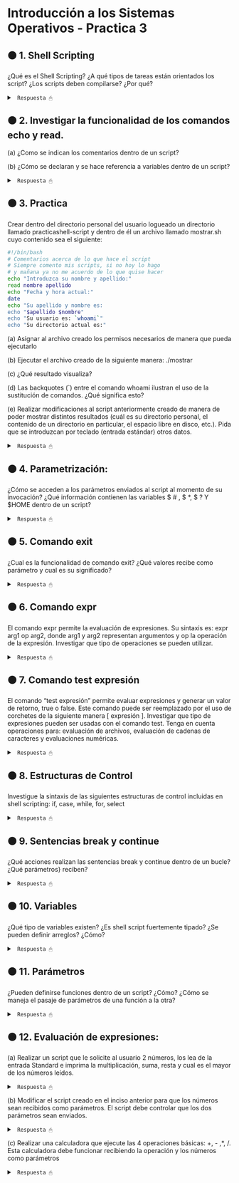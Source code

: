 # Introducción a los Sistemas Operativos - Practica 3

## 🟠 1. Shell Scripting

¿Qué es el Shell Scripting? ¿A qué tipos de tareas están orientados los script? ¿Los scripts deben compilarse? ¿Por qué?

<details><summary> <code> Respuesta 🖱 </code></summary><br>

El Shell Scripting es la escritura de secuencias de comandos (scripts) para ser interpretadas por el shell, que es la interfaz entre el usuario y el sistema operativo en entornos Unix o Linux. El shell permite la ejecución de comandos directamente en el sistema operativo, automatizando tareas repetitivas o complejas.

Los scripts están orientados a automatizar tareas del sistema, como:

* Manejo de archivos (crear, mover, borrar).

* Administración de procesos y recursos.

* Realización de copias de seguridad.

* Configuración del sistema.

* Automatización de despliegues.

* Ejecución de procesos en secuencia (pipelines).

Los scripts no necesitan compilarse, ya que son interpretados en tiempo de ejecución por el shell. A diferencia de los lenguajes compilados que requieren una etapa previa de compilación para convertir el código a binario, los scripts se ejecutan línea por línea. Esto facilita su uso para tareas rápidas y hace que sean más flexibles a la hora de modificarse.

</details>

## 🟠 2. Investigar la funcionalidad de los comandos echo y read.

(a) ¿Como se indican los comentarios dentro de un script?

(b) ¿Cómo se declaran y se hace referencia a variables dentro de un script?

<details><summary> <code> Respuesta 🖱 </code></summary><br>

* echo: Se usa para imprimir texto o variables en la salida estándar (normalmente, la pantalla). Ejemplo:

```sh
echo "Hola, Mundo"
```

* read: Se usa para leer la entrada del usuario. Ejemplo:

```sh
read nombre
echo "Tu nombre es $nombre"
```

---------------------

**(a)** En los scripts de shell, los comentarios se indican con el carácter #. Todo lo que sigue en la línea después de este símbolo será ignorado por el intérprete.

```sh
# Esto es un comentario
```

---------------------

**(b)** Las variables se declaran simplemente asignándoles un valor sin necesidad de un tipo de datos explícito.

```sh
nombre="Juan"
```

Se hace referencia a las variables anteponiendo el signo $ al nombre de la variable.

```sh
echo "Hola, $nombre"
```

</details>

## 🟠 3. Practica

Crear dentro del directorio personal del usuario logueado un directorio llamado practicashell-script y dentro de él un archivo llamado mostrar.sh cuyo contenido sea el siguiente:

```sh
#!/bin/bash
# Comentarios acerca de lo que hace el script
# Siempre comento mis scripts, si no hoy lo hago
# y mañana ya no me acuerdo de lo que quise hacer
echo "Introduzca su nombre y apellido:"
read nombre apellido
echo "Fecha y hora actual:"
date
echo "Su apellido y nombre es:
echo "$apellido $nombre"
echo "Su usuario es: `whoami`"
echo "Su directorio actual es:"
```

(a) Asignar al archivo creado los permisos necesarios de manera que pueda ejecutarlo

(b) Ejecutar el archivo creado de la siguiente manera: ./mostrar

(c) ¿Qué resultado visualiza?

(d) Las backquotes (`) entre el comando whoami ilustran el uso de la sustitución de comandos. ¿Qué significa esto?

(e) Realizar modificaciones al script anteriormente creado de manera de poder mostrar distintos resultados (cuál es su directorio personal, el contenido de un directorio en particular, el espacio libre en disco, etc.). Pida que se introduzcan por teclado (entrada estándar) otros datos.

<details><summary> <code> Respuesta 🖱 </code></summary><br>

Crear el directorio y archivo con el script (seguir estos pasos en la terminal):

1. Crear el directorio practicashell-script dentro de tu directorio personal:

```sh
mkdir ~/practicashell-script
```

2. Crear el archivo mostrar.sh dentro de ese directorio:

```sh
touch ~/practicashell-script/mostrar.sh
```

3. Editar el archivo mostrar.sh con el contenido proporcionado usando un editor de texto como nano o vi:

```sh
nano ~/practicashell-script/mostrar.sh
```

4. Dentro del archivo, escribe el siguiente contenido:

```sh
#!/bin/bash
# Este script solicita nombre y apellido, y muestra información del sistema
echo "Introduzca su nombre y apellido:"
read nombre apellido
echo "Fecha y hora actual:"
date
echo "Su apellido y nombre es:"
echo "$apellido $nombre"
echo "Su usuario es: `whoami`"
echo "Su directorio actual es: `pwd`"
```

4. Guardar y salir del editor (Ctrl + X, luego Y y Enter en nano).

---------------------

**(a)** Para hacer el archivo ejecutable, asigna los permisos de ejecución con el comando chmod:

```sh
chmod +x ~/practicashell-script/mostrar.sh
```

---------------------

**(b)** Ejecutar el archivo creado con el siguiente comando:

```sh
./practicashell-script/mostrar.sh
```

---------------------

**(c)** Al ejecutar el script, el resultado esperado sería similar a:

```sh
Introduzca su nombre y apellido:
[Input del usuario: Marianela Rojas]

Fecha y hora actual:
Tue Sep 25 10:45:23 UTC 2024

Su apellido y nombre es:
Rojas Marianela

Su usuario es: marimari

Su directorio actual es: /home/marimari
```

---------------------

**(d)** Las backticks (`) permiten ejecutar un comando dentro de otro comando o en una variable y utilizar el resultado de dicho comando. En el ejemplo:

```sh
echo "Su usuario es: `whoami`"
```

El comando whoami se ejecuta, y su salida (el nombre de usuario del sistema) se inserta en la línea donde aparece. En otras palabras, el resultado del comando whoami reemplaza el texto dentro de los backticks.

---------------------

**(e)** Modificar el script para que, además de los datos anteriores, muestre el directorio personal, el contenido de un directorio en particular, y el espacio libre en disco. Además, voy a pedir otros datos por teclado.

```sh
#!/bin/bash
# Este script solicita información y muestra detalles del sistema
echo "Introduzca su nombre y apellido:"
read nombre apellido

# Le pedimos al usuario que introduzca un directorio para listar su contenido.
echo "Introduzca su directorio a listar (ejemplo: /home):"
read directorio

echo "Fecha y hora actual:"
date

echo "Su apellido y nombre es:"
echo "$apellido $nombre"

echo "Su usuario es: `whoami`"
echo "Su directorio actual es: `pwd`"
echo "Su directorio personal es: $HOME"
echo "El contenido del directorio $directorio es:"
# Muestra el contenido del directorio proporcionado por el usuario.
ls "$directorio"

# Muestra el espacio libre en el sistema de archivos.
echo "Espacio libre en disco:"
df -h
```

</details>

## 🟠 4. Parametrización: 

¿Cómo se acceden a los parámetros enviados al script al momento de su invocación? ¿Qué información contienen las variables  $ \# , $ *, $ ? Y $HOME dentro de un script?

<details><summary> <code> Respuesta 🖱 </code></summary><br>

En shell scripting, es posible pasar parámetros al script al momento de invocarlo desde la línea de comandos. Estos parámetros se acceden utilizando las siguientes variables especiales:

* $1, $2, ..., $n: Representan los parámetros posicionales que se pasan al script. $1 es el primer parámetro, $2 es el segundo, y así sucesivamente. Por ejemplo:

```sh
#!/bin/bash
echo "El primer parámetro es: $1"
echo "El segundo parámetro es: $2"
```

Si ejecuto ./script.sh hola mundo, la salida será:

```sh
El primer parámetro es: hola
El segundo parámetro es: mundo
```

Variables especiales en los scripts:

* $#: Contiene el número total de parámetros pasados al script. Ejemplo:

```sh
echo "Número de parámetros: $#"
```

Si ejecutas ./script.sh hola mundo, la salida será:

```sh
Número de parámetros: 2
```

* $*: Contiene todos los parámetros pasados al script como una sola cadena, separados por espacios.

Ejemplo:

```sh
echo "Todos los parámetros: $*"
```

Si ejecutas ./script.sh hola mundo, la salida será:

```sh
Todos los parámetros: hola mundo
```

* $?: Almacena el valor de retorno del último comando ejecutado. Un valor de 0 indica que el comando anterior se ejecutó correctamente; cualquier otro valor indica un error. Ejemplo:

```sh
ls /home
echo "El código de salida del último comando es: $?"
```

* $HOME: Contiene la ruta del directorio personal del usuario que ejecuta el script. Es una variable de entorno predefinida. Ejemplo:

```sh
echo "El directorio personal del usuario es: $HOME"
```
---------------------

</details>

## 🟠 5. Comando exit

¿Cual es la funcionalidad de comando exit? ¿Qué valores recibe como parámetro y cual es su significado?

<details><summary> <code> Respuesta 🖱 </code></summary><br>

El comando exit se utiliza para finalizar la ejecución de un script o un proceso en shell. Este comando puede recibir un valor de código de salida (un número), que indica el estado de la terminación del script.

Valores que recibe como parámetro y su significado:

* exit 0: Indica una salida exitosa. El valor 0 significa que el script o proceso ha terminado correctamente.

* exit N: Donde N es cualquier número distinto de 0, indica que el script terminó con un error o fallo. Los valores de error típicos pueden ser:

1: Error general.

2: Uso incorrecto de comandos.

Otros valores pueden depender del script o del sistema operativo.

Ejemplo:

```sh
#!/bin/bash
if [ "$1" == "" ]; then
  echo "No se ha proporcionado un parámetro"
  exit 1  # Salida con código de error
else
  echo "Parámetro recibido: $1"
  exit 0  # Salida exitosa
fi
```

En este ejemplo, si no se pasa un parámetro al script, termina con un código de error 1. Si recibe un parámetro, termina correctamente con exit 0.

---------------------

</details>

## 🟠 6. Comando expr

El comando expr permite la evaluación de expresiones. Su sintaxis es: expr arg1 op arg2, donde arg1 y arg2 representan argumentos y op la operación de la expresión. Investigar que tipo de operaciones se pueden utilizar.

<details><summary> <code> Respuesta 🖱 </code></summary><br>

* Operaciones aritméticas:

```sh
#!/bin/bash

# Suma: +
expr 5 + 3

# Resta: -
expr 5 - 2

# Multiplicación: * (Se debe escapar el asterisco con \ o usar comillas dobles)
expr 5 \* 3

# División: /
expr 10 / 2

# Módulo: % (devuelve el resto de una división)
expr 10 % 3  # Resultado: 1
```

* Operaciones de comparación: estas operaciones comparan dos números y devuelven 1 si la condición es verdadera, y 0 si es falsa.

```sh
#!/bin/bash

# Igual a: =
expr 5 = 5   # Resultado: 1

# No igual a: !=
expr 5 != 3  # Resultado: 1

# Mayor que: >
expr 5 \> 3  # Resultado: 1

# Mayor o igual que: >=
expr 5 \>= 5  # Resultado: 1

#Menor que: <
expr 3 \< 5  # Resultado: 1

# Menor o igual que: <=
expr 3 \<= 5  # Resultado: 1
```

* Operaciones lógicas:

```sh
#!/bin/bash

# AND lógico: &
expr 1 \& 0  # Resultado: 0

# OR lógico: |
expr 1 \| 0  # Resultado: 1
```

* Manipulación de cadenas:

```sh
#!/bin/bash

# Concatenación:
expr "Hello" : '\(.*\)' "World"  # Concatenación simple

# Longitud de una cadena:
expr length "cadena"  # Resultado: 6

# Substracción de parte de una cadena:
expr substr "cadena" 1 3  # Resultado: "cad"
```

* Expresiones regulares: puedes usar expr para hacer coincidencias simples con expresiones regulares.

```sh
#!/bin/bash

# Coincidencia de patrón:
expr "cadena" : 'ca.*'  # Resultado: 6 (si coincide, devuelve el número de caracteres)

# Ejemplo combinado:
expr 5 + 3 \* 2  # Resultado: 11 (multiplicación se evalúa primero)
```

Importante: los operadores de expr deben estar separados por espacios y, en muchos casos, algunos caracteres como *, <, >, &, y | deben ser escapados con \ o rodeados por comillas dobles para evitar que el shell los interprete antes de que expr los procese.

---------------------

</details>

## 🟠 7. Comando test expresión

El comando “test expresión” permite evaluar expresiones y generar un valor de retorno, true o false. Este comando puede ser reemplazado por el uso de corchetes de la siguiente manera [ expresión ]. Investigar que tipo de expresiones pueden ser usadas con el comando test. Tenga en cuenta operaciones para: evaluación de archivos, evaluación de cadenas de caracteres y evaluaciones numéricas.

<details><summary> <code> Respuesta 🖱 </code></summary><br>

El comando test en Linux/Unix permite evaluar expresiones y devuelve un valor de retorno: true (0) si la expresión es cierta o false (1) si es falsa. Además, se puede usar su forma abreviada usando corchetes ([ expresión ]). Este comando es comúnmente utilizado en scripts de shell para realizar comprobaciones sobre archivos, cadenas y números.

Diferentes tipos de evaluaciones que puedes realizar con test.

1. Evaluación de archivos: el comando test permite verificar varias condiciones sobre archivos y directorios. Aquí están las principales opciones:

```sh
# Existe el archivo:
test -e archivo
[ -e archivo ]

# Es un archivo regular:
test -f archivo
[ -f archivo ]

# Es un directorio:
test -d directorio
[ -d directorio ]

# Archivo no está vacío (tiene un tamaño mayor a 0):
test -s archivo
[ -s archivo ]

# Archivo es ejecutable:
test -x archivo
[ -x archivo ]

# Archivo tiene permiso de lectura:
test -r archivo
[ -r archivo ]

# Archivo tiene permiso de escritura:
test -w archivo
[ -w archivo ]

# Archivo especial de bloque (dispositivos como discos):
test -b archivo
[ -b archivo ]

# Archivo especial de carácter (dispositivos como terminales o impresoras):
test -c archivo
[ -c archivo ]

# Archivo es un enlace simbólico:
test -L archivo
[ -L archivo ]
```

2. Evaluación de cadenas de caracteres: se pueden usar expresiones con test o [ ] para evaluar cadenas de texto, como comprobar si están vacías, comparar o comprobar si dos cadenas son iguales.

```sh
# Longitud de cadena mayor a 0 (la cadena no está vacía):
test -n "cadena"
[ -n "cadena" ]

# Longitud de cadena es 0 (la cadena está vacía):
test -z "cadena"
[ -z "cadena" ]

# Cadenas son iguales:
test "cadena1" = "cadena2"
[ "cadena1" = "cadena2" ]

# Cadenas son diferentes:
test "cadena1" != "cadena2"
[ "cadena1" != "cadena2" ]
```

3. Evaluación numérica: el comando test permite comparar números enteros para comprobar condiciones como igualdad, mayor o menor que, entre otros.

```sh
# Igualdad numérica:
test 5 -eq 5
[ 5 -eq 5 ]

# Diferencia numérica:
test 5 -ne 3
[ 5 -ne 3 ]

# Mayor que:
test 5 -gt 3
[ 5 -gt 3 ]

# Menor que:
test 3 -lt 5
[ 3 -lt 5 ]

# Mayor o igual que:
test 5 -ge 5
[ 5 -ge 5 ]

# Menor o igual que:
test 3 -le 5
[ 3 -le 5 ]
```

4. Combinaciones lógicas: puedes combinar varias expresiones con operadores lógicos como AND y OR:

```sh
# AND lógico (ambas condiciones deben ser verdaderas):
test -f archivo1 -a -f archivo2
[ -f archivo1 -a -f archivo2 ]

# OR lógico (una de las condiciones debe ser verdadera):
test -f archivo1 -o -f archivo2
[ -f archivo1 -o -f archivo2 ]

# Ejemplos: 

# 1. Verificar si un archivo existe y es un archivo regular:
if [ -e archivo -a -f archivo ]; then
  echo "El archivo existe y es un archivo regular."
fi

# 2. Comparar dos números:
if [ 5 -gt 3 ]; then
  echo "5 es mayor que 3."
fi

# 3. Verificar si una cadena no está vacía:
if [ -n "$cadena" ]; then
  echo "La cadena no está vacía."
fi
```

Estas evaluaciones son comunes en scripts de shell para verificar condiciones antes de ejecutar comandos o tomar decisiones lógicas.

---------------------

</details>

## 🟠 8. Estructuras de Control

Investigue la sintaxis de las siguientes estructuras de control incluidas en shell scripting: if, case, while, for, select

<details><summary> <code> Respuesta 🖱 </code></summary><br>

1. ***Estructura if:*** evalúa una condición y ejecuta comandos dependiendo de si la condición es verdadera o falsa. Puede incluir else y elif para manejar casos adicionales.

```sh
if [ condición ]; then
    # Bloque de código si la condición es verdadera
elif [ otra_condición ]; then
    # Bloque de código si la otra_condición es verdadera
else
    # Bloque de código si ninguna condición es verdadera
fi
```

Ejemplo:

```sh
#!/bin/bash

num=10

if [ $num -gt 5 ]; then
    echo "El número es mayor que 5"
elif [ $num -eq 5 ]; then
    echo "El número es igual a 5"
else
    echo "El número es menor que 5"
fi
```

2. ***Estructura case***: compara una variable o expresión con varios patrones y ejecuta el bloque de código correspondiente al primer patrón que coincida. Se utiliza para reemplazar múltiples sentencias if-elif.

```sh
case variable in
    patrón1)
        # Bloque de código si variable coincide con patrón1
        ;;
    patrón2)
        # Bloque de código si variable coincide con patrón2
        ;;
    *)
        # Bloque de código si no coincide con ningún patrón
        ;;
esac
```

Ejemplo:

```sh
#!/bin/bash

echo "Ingrese una opción (a, b o c):"
read opcion

case $opcion in
    a)
        echo "Opción A seleccionada"
        ;;
    b)
        echo "Opción B seleccionada"
        ;;
    c)
        echo "Opción C seleccionada"
        ;;
    *)
        echo "Opción no válida"
        ;;
esac
```

3. ***Estructura while***: ejecuta un bloque de código mientras la condición evaluada sea verdadera. Se utiliza para bucles con una condición de repetición.

```sh
while [ condición ]; do
    # Bloque de código a ejecutar mientras la condición sea verdadera
done
```

Ejemplo:

```sh
#!/bin/bash

contador=1

while [ $contador -le 5 ]; do
    echo "Iteración: $contador"
    contador=$((contador + 1))
done
```

4. ***Estructura for***: ejecuta un bloque de código para cada elemento en una lista o un rango de valores. Es muy útil para recorrer listas, arrays o secuencias numéricas.

```sh
for variable in lista; do
    # Bloque de código que se ejecuta por cada elemento de la lista
done
```

Ejemplo (recorriendo una lista de valores):

```sh
#!/bin/bash

for fruta in manzana naranja plátano; do
    echo "Fruta: $fruta"
done
```

Ejemplo (recorriendo un rango de números):

```sh
#!/bin/bash

for i in {1..5}; do
    echo "Número: $i"
done
```

5. ***Estructura select***: se utiliza para crear menús interactivos. Muestra una lista de opciones y permite al usuario seleccionar una de ellas.

```sh
select variable in lista; do
    # Bloque de código que se ejecuta por cada opción seleccionada
done
```

Ejemplo:

```sh
#!/bin/bash

PS3="Seleccione una fruta: "  # Prompt del menú
select fruta in manzana naranja plátano; do
    case $fruta in
        manzana)
            echo "Has seleccionado manzana."
            break
            ;;
        naranja)
            echo "Has seleccionado naranja."
            break
            ;;
        plátano)
            echo "Has seleccionado plátano."
            break
            ;;
        *)
            echo "Opción no válida."
            ;;
    esac
done
```

El prompt PS3 define el texto que se muestra para la entrada del usuario. select permite repetir el menú hasta que se use el comando break.

Estas estructuras de control son fundamentales en Shell Scripting y permiten controlar el flujo de ejecución de los scripts según condiciones, iteraciones y opciones de menú.

---------------------

</details>

## 🟠 9. Sentencias break y continue

¿Qué acciones realizan las sentencias break y continue dentro de un bucle? ¿Qué parámetros} reciben?

<details><summary> <code> Respuesta 🖱 </code></summary><br>

Las sentencias break y continue se utilizan en los bucles para alterar el flujo de ejecución. Aunque ambas modifican el comportamiento del bucle, lo hacen de manera diferente.

* break: Finaliza el bucle actual. Puede recibir un número opcional para salir de varios niveles de bucles anidados.

* continue: Salta la iteración actual del bucle y continúa con la siguiente. Puede recibir un número opcional para continuar desde un bucle específico en el caso de bucles anidados.

---------------------

1. ***Sentencia break***

La sentencia break se utiliza para salir completamente de un bucle, independientemente de si la condición del bucle se ha cumplido o no. Cuando break se ejecuta, el bucle se termina inmediatamente y el control del programa pasa a la siguiente instrucción fuera del bucle.

```sh
#!/bin/bash

# Ejemplo: break
for i in {1..5}; do
    if [ $i -eq 3 ]; then
        break  # Sale del bucle cuando i es igual a 3
    fi
    echo "Iteración: $i"
done
echo "Bucle terminado"

# Salida:
Iteración: 1
Iteración: 2
Bucle terminado
```

Parámetros: en bash, break acepta un parámetro opcional: un número entero positivo que indica de cuántos bucles anidados se debe salir.

break n: Saldrá de los n niveles de bucles anidados.

```sh
#!/bin/bash

# Ejemplo con bucles anidados:
for i in {1..3}; do
    for j in {1..3}; do
        if [ $j -eq 2 ]; then
            break 2  # Sale de ambos bucles (interno y externo)
        fi
        echo "i: $i, j: $j"
    done
done
echo "Bucle terminado"

# Salida:
i: 1, j: 1
Bucle terminado
```
---------------------

2. ***Sentencia continue***

La sentencia continue se utiliza para saltar el resto del código en la iteración actual del bucle y pasar directamente a la siguiente iteración. No termina el bucle, sino que simplemente salta al siguiente ciclo.

```sh
#!/bin/bash

# ejemplo: continue
for i in {1..5}; do
    if [ $i -eq 3 ]; then
        continue  # Salta la iteración cuando i es igual a 3
    fi
    echo "Iteración: $i"
done

#Salida:
Iteración: 1
Iteración: 2
Iteración: 4
Iteración: 5
```

Parámetros: en bash, continue también acepta un parámetro opcional: un número entero positivo que indica de cuántos niveles de bucles anidados se debe continuar.

continue n: Continúa desde el n-ésimo bucle exterior.

```sh
#!/bin/bash

# Ejemplo con bucles anidados:
for i in {1..3}; do
    for j in {1..3}; do
        if [ $j -eq 2 ]; then
            continue 2  # Pasa a la siguiente iteración del bucle externo
        fi
        echo "i: $i, j: $j"
    done
done

# Salida:
i: 1, j: 1
i: 2, j: 1
i: 3, j: 1
```

---------------------

</details>

## 🟠 10. Variables

¿Qué tipo de variables existen? ¿Es shell script fuertemente tipado? ¿Se pueden definir
arreglos? ¿Cómo?

<details><summary> <code> Respuesta 🖱 </code></summary><br>

* ***Tipos de Variables en Shell Script***

En Shell Script, las variables no tienen tipos de datos explícitos como en lenguajes de programación fuertemente tipados (como Java o C). Todas las variables son tratadas como cadenas de texto por defecto, aunque se pueden manipular para que se comporten como números enteros en operaciones aritméticas.

Tipos de variables más comunes:

```sh
#!/bin/bash

# Variables de usuario: Definidas por el usuario en un script o en la terminal. 
# No requieren declaración de tipo.
nombre="Carlos"
edad=25

# Variables de entorno: Variables que están disponibles en todo el entorno del sistema operativo.
# Accesibles por cualquier script o aplicación.
export PATH="/usr/local/bin:$PATH"

# Variables posicionales: Son argumentos que se pasan a un script y se acceden con $1, $2, etc. 
# $0 es el nombre del script.
./mi_script.sh arg1 arg2

# Variables especiales: Variables predefinidas en el shell, como:
$?: Código de retorno del último comando ejecutado.
$$: PID del proceso actual.
$#: Número de argumentos pasados al script.
$@ o $*: Todos los argumentos pasados al script.
```

---------------------

* ***¿Es Shell Script Fuertemente Tipado?***

No, Shell Script no es fuertemente tipado. En Shell Script, no se declara el tipo de las variables, y pueden contener cualquier tipo de dato sin especificar si son números, cadenas de texto, etc. Esto significa que puedes asignar y reasignar distintos tipos de valores a la misma variable sin necesidad de conversión explícita.

```sh
variable="texto"  # La variable es una cadena de texto
variable=123      # Ahora es un número (aunque sigue siendo tratada como cadena)
```

Aunque no es estrictamente tipado, puedes realizar operaciones aritméticas con variables que contienen números utilizando comandos como expr o let, o con la expansión aritmética $(( )).

---------------------

* ***¿Se Pueden Definir Arreglos? ¿Cómo?***

Sí, en Shell Script puedes definir arreglos (arrays). Los arreglos en Bash son unidimensionales y sus elementos se pueden acceder por índices numéricos.

```sh
#!/bin/bash

# Los arreglos en Bash se definen usando paréntesis y los elementos se separan por espacios.
mi_array=(elemento1 elemento2 elemento3)

# Los elementos de un array se acceden utilizando el índice correspondiente (que comienza en 0).
echo ${mi_array[0]}  # Imprime "elemento1"
echo ${mi_array[1]}  # Imprime "elemento2"

# Puedes modificar o añadir elementos a un arreglo asignándolos a un índice específico.
mi_array[3]="elemento4"

# Acceder a todos los elementos del arreglo: usando * o @.
echo ${mi_array[@]}  # Imprime todos los elementos del arreglo
echo ${mi_array[*]}  # También puedo escribirlo así

# Obtener el tamaño del arreglo:
Para obtener la cantidad de elementos en un array, usa el operador especial ${#array[@]}.
echo ${#mi_array[@]}  # Imprime el número de elementos en el arreglo
```

Ejemplo de uso de un array:

```sh
#!/bin/bash

# Definir el arreglo
frutas=("manzana" "naranja" "plátano")

# Acceder a los elementos
echo "Primera fruta: ${frutas[0]}"
echo "Todas las frutas: ${frutas[@]}"

# Añadir una fruta
frutas[3]="uva"

# Mostrar el tamaño del arreglo
echo "Número de frutas: ${#frutas[@]}"
```

---------------------

</details>

## 🟠 11. Parámetros

¿Pueden definirse funciones dentro de un script? ¿Cómo? ¿Cómo se maneja el pasaje de parámetros de una función a la otra?

<details><summary> <code> Respuesta 🖱 </code></summary><br>

En Shell Script se pueden definir funciones dentro de un script. Las funciones permiten encapsular bloques de código reutilizables y organizan mejor el flujo del script. Además, se pueden pasar parámetros a las funciones de manera similar a cómo se pasan argumentos a un script.

1. Definir una Función

```sh
nombre_funcion() {
    # Bloque de código de la función
}

# Como una variante válida:
function nombre_funcion {
    # Bloque de código de la función
}
```

---------------------

2. Llamar a una Función: se puede llamar simplemente usando su nombre:

```sh
nombre_funcion
```

---------------------

3. Pasar Parámetros a una Función: los parámetros se pasan a las funciones de la misma manera que los argumentos de un script. Los valores que se pasan a la función se acceden mediante variables posicionales dentro de la función ($1, $2, ..., $n).

```sh
$1: Primer parámetro
$2: Segundo parámetro
$@ o $*: Todos los parámetros
```

```sh
#!/bin/bash

# Ejemplo de función con parámetros:
mi_funcion() {
    echo "El primer parámetro es: $1"
    echo "El segundo parámetro es: $2"
    echo "Todos los parámetros son: $@"
}

# Llamada a la función con dos parámetros
mi_funcion "Hola" "Mundo"


# Salida:
# -- El primer parámetro es: Hola
# -- El segundo parámetro es: Mundo
# -- Todos los parámetros son: Hola Mundo
```

---------------------

4. Retornar Valores desde una Función: en bash, las funciones no pueden retornar directamente valores como en otros lenguajes de programación. Sin embargo, se puede usar la sentencia return para devolver un código de estado (generalmente entre 0 y 255). Si necesitas devolver un valor complejo, puedes usar variables globales, modificar variables por referencia o imprimir el resultado y capturarlo con command substitution (sustitución de comandos).

```sh
#!/bin/bash

#Ejemplo con return:
mi_funcion() {
    if [ $1 -gt 10 ]; then
        return 0  # Éxito
    else
        return 1  # Error
    fi
}

mi_funcion 15
echo "Código de retorno: $?"  # Captura el código de retorno
```

```sh
#!/bin/bash

# Ejemplo con command substitution para devolver un valor:
sumar() {
    local suma=$(( $1 + $2 ))
    echo $suma  # Imprimir el resultado
}

resultado=$(sumar 5 10)  # Captura el resultado con command substitution
echo "La suma es: $resultado"
```

---------------------

5. Variables Globales y Locales en Funciones: en Shell Script, todas las variables son globales por defecto, lo que significa que cualquier variable definida en una función estará disponible fuera de ella, a menos que se defina como local usando el comando local.

```sh
#!/bin/bash

# Ejemplo de uso de local:
mi_funcion() {
    local variable_local="Esto es local"
    variable_global="Esto es global"
}

mi_funcion
echo $variable_global  # Esto imprime "Esto es global"
echo $variable_local   # Esto no imprimirá nada porque es local a la función
```

---------------------

6. Pasaje de Parámetros de una Función a Otra: una función puede llamar a otra función y pasarle parámetros de la misma forma que un script pasaría argumentos a una función. Los parámetros se transfieren de la misma manera mediante las variables posicionales.

```sh
#!/bin/bash

# Ejemplo de funciones que se llaman entre sí:
funcion_a() {
    echo "Función A, parámetro recibido: $1"
    funcion_b "Mensaje desde función A"
}

funcion_b() {
    echo "Función B, parámetro recibido: $1"
}

# Llamada a la función A
funcion_a "Hola"

# Salida:
Función A, parámetro recibido: Hola
Función B, parámetro recibido: Mensaje desde función A
```

---------------------

</details>

## 🟠 12. Evaluación de expresiones:

(a) Realizar un script que le solicite al usuario 2 números, los lea de la entrada Standard e imprima la multiplicación, suma, resta y cual es el mayor de los números leídos.

<details><summary> <code> Respuesta 🖱 </code></summary><br>

```sh
#!/bin/bash

# Voy a realizar un script que solicite al usuario dos numeros, e imprima multiplicación,
# suma, resta y el mayor de los números leidos

echo "ingrese dos numeros"
read num1 num2

# multiplicacion
mult=$(expr $num1 \* $num2)
echo "multiplicacion => $mult"

# suma
suma=$(expr $num1 + $num2)
echo "suma => $suma"

# resta
resta=$(expr $num1 - $num2)
echo "resta => $resta"

# mayor de ambos
if [$num1 -gt $num2];then
  echo "Mayor numero => $num1"
else
  echo "Mayor numero => $num2"
fi
```
---------------------

</details>

(b) Modificar el script creado en el inciso anterior para que los números sean recibidos como parámetros. El script debe controlar que los dos parámetros sean enviados.

<details><summary> <code> Respuesta 🖱 </code></summary><br>

```sh
#!/bin/bash

# Verificar que se hayan pasado dos parámetros
if [ $# -ne 2 ]; then # si el total de parámetros pasados ($#) no es igual (-ne) a 2
    echo "Error: Debes ingresar exactamente 2 números como parámetros."
    echo "Uso: $0 num1 num2" # esto es para explicar como usar el script (info más abajo)
    exit 1 # error general
fi

# Leer los números desde los parámetros
num1=$1
num2=$2

# multiplicacion
mult=$(expr $num1 \* $num2)
echo "multiplicacion => $mult"

# suma
suma=$(expr $num1 + $num2)
echo "suma => $suma"

# resta
resta=$(expr $num1 - $num2)
echo "resta => $resta"

# mayor de ambos
if [$num1 -gt $num2];then
  echo "Mayor numero => $num1"
else
  echo "Mayor numero => $num2"
fi
```

La linea:

```sh
echo "Uso: $0 num1 num2"
```

Le explica al usuario como usar el script. El <code>$0</code> nos indica el nombre del script. Entonces si por ejemplo, guardo el script como <code>punto12.sh</code> y lo ejecuto mal (por ejemplo, pasandole un sólo parámetro) el script me va a mostrar el siguiente mensaje:

```sh
Error: Debes ingresar exactamente 2 números como parámetros.
Uso: ./punto12.sh num1 num2
```

---------------------

</details>

(c) Realizar una calculadora que ejecute las 4 operaciones básicas: +, - ,*, /. Esta calculadora debe funcionar recibiendo la operación y los números como parámetros

<details><summary> <code> Respuesta 🖱 </code></summary><br>


```sh
#!/bin/bash

# Verificar que se hayan pasado todos los parámetros
if [ $# -ne 3 ]; then # si el total de parámetros pasados ($#) no es igual (-ne) a 3
    echo "Error: Debes ingresar exactamente 2 números y la operación a realizar como parámetros."
    echo "Uso: $0 num1 operacion num2" # esto es para explicar como usar el script (info más abajo)
    exit 1 # error general
fi

# Leer los números desde los parámetros
num1=$1
operacion=$2
num2=$3

case $operacion in
    +)
        # suma
        suma=$(expr $num1 + $num2)
        echo "$num1 $operacion $num2 => $suma"
        ;;
    -)
        # resta
        resta=$(expr $num1 - $num2)
        echo "$num1 $operacion $num2 => $resta"
        ;;
    \*)
        # multiplicacion
        mult=$(expr $num1 \* $num2)
        echo "$num1 $operacion $num2 => $mult"
        ;;
    /)
        # division
        if ($num2  -eq 0);then
          echo "error => el denominador no puede ser 0"
          exit 1
        else
          division=$(expr $num1 / $num2)
          echo "$num1 $operacion $num2 => $division"
        fi
        ;;
    *)
        # error por ingresar op inválida
        echo "La operación no es válida, la calculadora sólo realiza: +,-,*,/"
        exit 1
        ;;
esac
```

---------------------

</details>